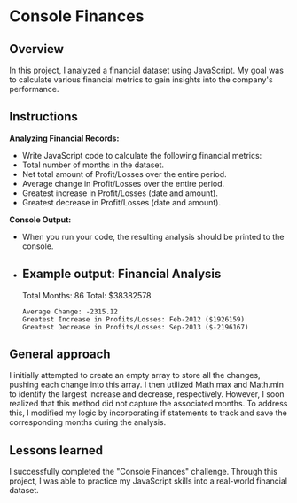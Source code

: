 # Console Finances

## Overview

In this project, I analyzed a financial dataset using JavaScript.
My goal was to calculate various financial metrics to gain insights into the company's performance.

## Instructions

**Analyzing Financial Records:**
- Write JavaScript code to calculate the following financial metrics:
- Total number of months in the dataset.
- Net total amount of Profit/Losses over the entire period.
- Average change in Profit/Losses over the entire period.
- Greatest increase in Profit/Losses (date and amount).
- Greatest decrease in Profit/Losses (date and amount).

**Console Output:**
- When you run your code, the resulting analysis should be printed to the console.
- Example output:
   Financial Analysis 
   ----------------
   Total Months: 86
   Total: $38382578
   ```text
   Average Change: -2315.12
   Greatest Increase in Profits/Losses: Feb-2012 ($1926159)
   Greatest Decrease in Profits/Losses: Sep-2013 ($-2196167)
   ```
## General approach

I initially attempted to create an empty array to store all the changes, pushing each change into this array. I then utilized Math.max and Math.min to identify the largest increase and decrease, respectively. However, I soon realized that this method did not capture the associated months. To address this, I modified my logic by incorporating if statements to track and save the corresponding months during the analysis.

## Lessons learned

I successfully completed the "Console Finances" challenge. Through this project, I was able to practice my JavaScript skills into a real-world financial dataset.